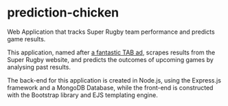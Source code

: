 # prediction-chicken
Web Application that tracks Super Rugby team performance and predicts game results.

This application, named after [a fantastic TAB ad](https://www.youtube.com/watch?v=C3IiX5os8vE), scrapes results from the Super Rugby website, and predicts the outcomes of upcoming games by analysing past results.

The back-end for this application is created in Node.js, using the Express.js framework and a MongoDB Database, while the front-end is constructed with the Bootstrap library and EJS templating engine.
